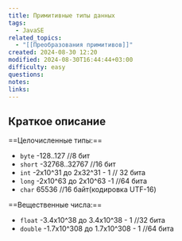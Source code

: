 ```yaml
---
title: Примитивные типы данных
tags:
  - JavaSE
related_topics:
  - "[[Преобразования примитивов]]"
created: 2024-08-30 12:20
modified: 2024-08-30T16:44:44+03:00
difficulty: easy
questions: 
notes: 
links: 
---
```

## Краткое описание
==Целочисленные типы:==

- `byte` -128..127 //8 бит
- `short` -32768..32767 //16 бит
- `int` -2x10^31 до 2x32^31 - 1 // 32 бита
- `long` -2x10^63 до 2x10^63 -1 //64 бита
- `char` 65536 //16 байт(кодировка UTF-16)

==Вещественные числа:==

- `float` -3.4x10^38 до 3.4x10^38 - 1 //32 бита
- `double` -1.7x10^308 до 1.7x10^308 - 1 //64 бита



